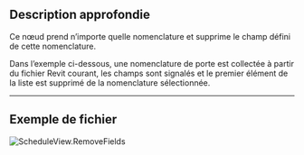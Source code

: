 ## Description approfondie
Ce nœud prend n’importe quelle nomenclature et supprime le champ défini de cette nomenclature.

Dans l’exemple ci-dessous, une nomenclature de porte est collectée à partir du fichier Revit courant, les champs sont signalés et le premier élément de la liste est supprimé de la nomenclature sélectionnée.

___
## Exemple de fichier

![ScheduleView.RemoveFields](./Revit.Elements.Views.ScheduleView.RemoveFields_img.jpg)
